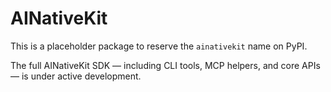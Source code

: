 # AINativeKit

This is a placeholder package to reserve the `ainativekit` name on PyPI.

The full AINativeKit SDK — including CLI tools, MCP helpers, and core APIs — is under active development.